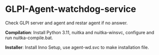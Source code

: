 # GLPI-Agent-watchdog-service
Check GLPI server and agent and restar agent if no answer.

**Compilation**:
Install Python 3.11, nuitka and nuitka-winsvc, configure and run nuitka-compile.bat.

**Installer**:
Install Inno Setup, use agent-wd.svc to make installation file.


